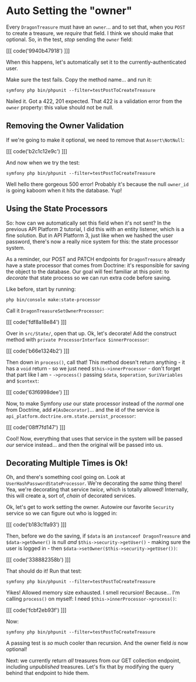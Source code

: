# Auto Setting the "owner"

Every `DragonTreasure` must have an `owner`... and to set that, when you `POST`
to create a treasure, we *require* that field. I think we should make that
optional. So, in the test, *stop* sending the `owner` field:

[[[ code('9940b47918') ]]]

When this happens, let's automatically set it to the currently-authenticated user.

Make sure the test fails. Copy the method name... and run it:

```terminal-silent
symfony php bin/phpunit --filter=testPostToCreateTreasure
```

Nailed it. Got a 422, 201 expected. That 422 is a validation error from the `owner`
property: this value should not be null.

## Removing the Owner Validation

If we're going to make it optional, we need to remove that `Assert\NotNull`:

[[[ code('b2c1c12e9c') ]]]

And now when we try the test:

```terminal-silent
symfony php bin/phpunit --filter=testPostToCreateTreasure
```

Well hello there gorgeous 500 error! Probably it's because the null `owner_id` is
going kaboom when it hits the database. Yup!

## Using the State Processors

So: how can we automatically set this field when it's not sent? In the previous
API Platform 2 tutorial, I did this with an entity listener, which is a fine solution.
But in API Platform 3, just like when we hashed the user password, there's now a
really nice system for this: the state processor system.

As a reminder, our POST and PATCH endpoints for `DragonTreasure` already have a state
processor that comes from Doctrine: it's responsible for saving the object to
the database. Our goal will feel familiar at this point: to *decorate* that state
process so we can run extra code before saving.

Like before, start by running:

```terminal
php bin/console make:state-processor
```

Call it `DragonTreasureSetOwnerProcessor`:

[[[ code('fdf8a18e84') ]]]

Over in `src/State/`, open that up. Ok, let's decorate! Add the construct method
with `private ProcessorInterface $innerProcessor`:

[[[ code('b66e1324b2') ]]]

Then down in `process()`, call that! This method doesn't return anything - it has
a `void` return - so we just need `$this->innerProcessor` - don't forget that
part like I am - `->process()` passing `$data`, `$operation`, `$uriVariables` and
`$context`:

[[[ code('63f6998dee') ]]]

Now, to make Symfony *use* our state processor instead of the *normal* one from
Doctrine, add `#[AsDecorator]`... and the id of the service is
`api_platform.doctrine.orm.state.persist_processor`:

[[[ code('08ff7fd147') ]]]

Cool! Now, everything that uses that service in the system will be passed *our*
service instead... and then the original will be passed into us.

## Decorating Multiple Times is Ok!

Oh, and there's something cool going on. Look at `UserHashPasswordStateProcessor`.
We're decorating the *same* thing there! Yea, we're decorating that service
*twice*, which is totally allowed! Internally, this will create a, sort
of, *chain* of decorated services.

Ok, let's get to work setting the owner. Autowire our favorite `Security` service
so we can figure out who is logged in:

[[[ code('b183c1fa93') ]]]

Then, before we do the saving, if `$data` is an `instanceof DragonTreasure`
and `$data->getOwner()` is null *and* `$this->security->getUser()` - making
sure the user is logged in - then `$data->setOwner($this->security->getUser())`:

[[[ code('338882358b') ]]]

That should do it! Run that test:

```terminal-silent
symfony php bin/phpunit --filter=testPostToCreateTreasure
```

Yikes! Allowed memory size exhausted. I smell recursion! Because... I'm calling
`process()` on myself: I need `$this->innerProcessor->process()`:

[[[ code('fcbf2eb93f') ]]]

Now:

```terminal-silent
symfony php bin/phpunit --filter=testPostToCreateTreasure
```

A passing test is *so* much cooler than recursion. And the owner field *is* now
optional!

Next: we currently return *all* treasures from our GET collection endpoint,
including *unpublished* treasures. Let's fix that by modifying the query behind
that endpoint to hide them.

